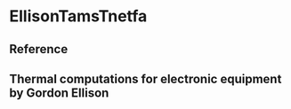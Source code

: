 # EllisonTamsTnetfa
## Reference 
## Thermal computations for electronic equipment by Gordon Ellison
